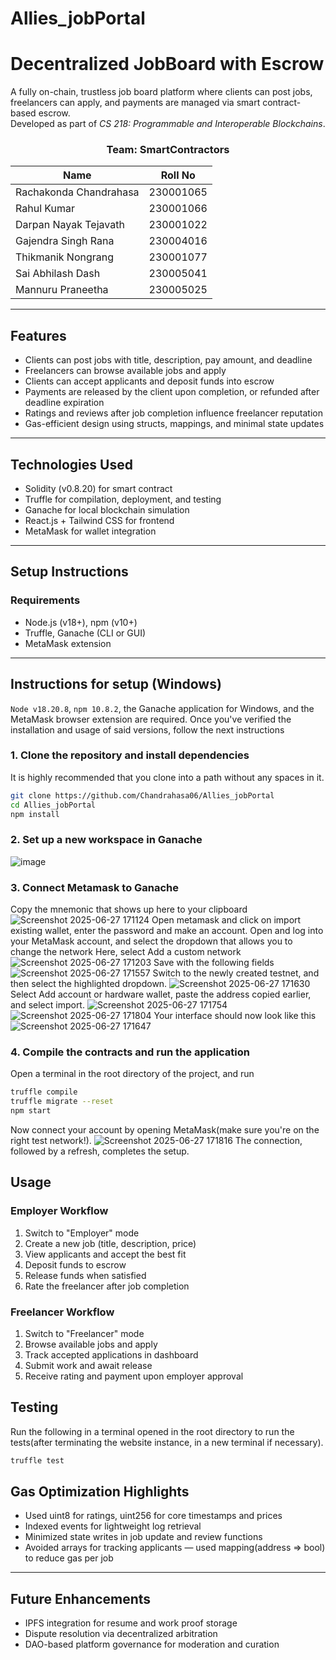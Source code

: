# Allies_jobPortal

# Decentralized JobBoard with Escrow

A fully on-chain, trustless job board platform where clients can post jobs, freelancers can apply, and payments are managed via smart contract-based escrow.  
Developed as part of *CS 218: Programmable and Interoperable Blockchains*.

<div align="center">

### Team: SmartContractors
| Name         | Roll No |
|--------------|---------|
| Rachakonda Chandrahasa | 230001065 |
| Rahul Kumar | 230001066 |
| Darpan Nayak Tejavath | 230001022 |
| Gajendra Singh Rana | 230004016 |
| Thikmanik Nongrang | 230001077 |
| Sai Abhilash Dash | 230005041 |
| Mannuru Praneetha | 230005025 |

</div>

---

## Features

- Clients can post jobs with title, description, pay amount, and deadline
- Freelancers can browse available jobs and apply
- Clients can accept applicants and deposit funds into escrow
- Payments are released by the client upon completion, or refunded after deadline expiration
- Ratings and reviews after job completion influence freelancer reputation
- Gas-efficient design using structs, mappings, and minimal state updates

---

## Technologies Used

- Solidity (v0.8.20) for smart contract
- Truffle for compilation, deployment, and testing
- Ganache for local blockchain simulation
- React.js + Tailwind CSS for frontend
- MetaMask for wallet integration

---

## Setup Instructions

### Requirements
- Node.js (v18+), npm (v10+)
- Truffle, Ganache (CLI or GUI)
- MetaMask extension

---
## Instructions for setup (Windows)

`Node v18.20.8`, `npm 10.8.2`, the Ganache application for Windows, and the MetaMask browser extension are required. Once you've verified the installation and usage of said versions, follow the next instructions
### 1. Clone the repository and install dependencies
It is highly recommended that you clone into a path without any spaces in it.
``` bash
git clone https://github.com/Chandrahasa06/Allies_jobPortal
cd Allies_jobPortal
npm install
```
### 2. Set up a new workspace in Ganache
![image](https://github.com/user-attachments/assets/47c1b4ba-2682-4c2a-80a8-b4e58cc73221)

### 3. Connect Metamask to Ganache

Copy the mnemonic that shows up here to your clipboard
![Screenshot 2025-06-27 171124](https://github.com/user-attachments/assets/dbf54cef-e814-47cd-80ef-8ef57615c619)
Open metamask and click on import existing wallet, enter the password and make an account.
Open and log into your MetaMask account, and select the dropdown that allows you to change the network
Here, select Add a custom network
![Screenshot 2025-06-27 171203](https://github.com/user-attachments/assets/60123c72-b4f1-493e-9701-47e67ac9af1d)
Save with the following fields
![Screenshot 2025-06-27 171557](https://github.com/user-attachments/assets/abbabe08-66a9-486b-abd7-7c9346ec2ce0)
Switch to the newly created testnet, and then select the highlighted dropdown.
![Screenshot 2025-06-27 171630](https://github.com/user-attachments/assets/7657303f-12f4-4dd6-9741-987862e8763c)
Select Add account or hardware wallet, paste the address copied earlier, and select import.
![Screenshot 2025-06-27 171754](https://github.com/user-attachments/assets/1039077e-7c6c-4c01-abac-b77068a1bc01)
![Screenshot 2025-06-27 171804](https://github.com/user-attachments/assets/7c55252a-578e-4d35-8424-023d892e54ad)
Your interface should now look like this
![Screenshot 2025-06-27 171647](https://github.com/user-attachments/assets/29d14fe9-c029-4f82-9b16-3e33be295269)

### 4. Compile the contracts and run the application
Open a terminal in the root directory of the project, and run
``` bash
truffle compile
truffle migrate --reset
npm start
```

Now connect your account by opening MetaMask(make sure you're on the right test network!).
![Screenshot 2025-06-27 171816](https://github.com/user-attachments/assets/a84f2de4-db65-40ec-ae5a-1cf7a66063f5)
The connection, followed by a refresh, completes the setup.

## Usage

### Employer Workflow

1. Switch to "Employer" mode
2. Create a new job (title, description, price)
3. View applicants and accept the best fit
4. Deposit funds to escrow
5. Release funds when satisfied
6. Rate the freelancer after job completion

### Freelancer Workflow

1. Switch to "Freelancer" mode
2. Browse available jobs and apply
3. Track accepted applications in dashboard
4. Submit work and await release
5. Receive rating and payment upon employer approval

## Testing
Run the following in a terminal opened in the root directory to run the tests(after terminating the website instance, in a new terminal if necessary).
``` bash
truffle test
```
<div align="center">


</div>

## Gas Optimization Highlights

- Used uint8 for ratings, uint256 for core timestamps and prices
- Indexed events for lightweight log retrieval
- Minimized state writes in job update and review functions
- Avoided arrays for tracking applicants — used mapping(address => bool) to reduce gas per job

---

## Future Enhancements

- IPFS integration for resume and work proof storage
- Dispute resolution via decentralized arbitration
- DAO-based platform governance for moderation and curation
  
